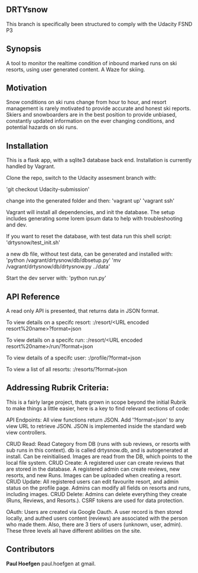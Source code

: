 ## DRTYsnow

This branch is specifically been structured to comply with the Udacity FSND P3


## Synopsis

A tool to monitor the realtime condition of inbound marked runs on ski resorts,
using user generated content. A Waze for skiing.

## Motivation

Snow conditions on ski runs change from hour to hour, and resort management is
rarely motivated to provide accurate and honest ski reports. Skiers and
snowboarders are in the best position to provide unbiased, constantly updated
information on the ever changing conditions, and potential hazards on ski runs.

## Installation

This is a flask app, with a sqlite3 database back end. Installation is currently
handled by Vagrant.

Clone the repo, switch to the Udacity assesment branch with:

  'git checkout Udacity-submission'

change into the generated folder and then:
  'vagrant up'
  'vagrant ssh'

Vagrant will install all dependencies, and init the database. The setup includes
generating some lorem ipsum data to help with troubleshooting and dev.

If you want to reset the database, with test data run this shell script:
  'drtysnow/test_init.sh'

a new db file, without test data, can be generated and installed with:
  'python /vagrant/drtysnow/db/dbsetup.py'
  'mv /vagrant/drtysnow/db/drtysnow.py ../data'

Start the dev server with:
  'python run.py'

## API Reference

A read only API is presented, that returns data in JSON format.

To view details on a specifc resort:
  <domain>:<port>/resort/<URL encoded resort%20name>?format=json

To view details on a specifc run:
  <domain>:<port>/resort/<URL encoded resort%20name>/run/<run id integer>?format=json

To view details of a specifc user:
  <domain>:<port>/profile/<user id integer>?format=json

To view a list of all resorts:
  <domain>:<port>/resorts/?format=json

## Addressing Rubrik Criteria:

This is a fairly large project, thats grown in scope beyond the initial Rubrik
to make things a little easier, here is a key to find relevant sections of code:

API Endpoints:
    All view functions return JSON. Add '?format=json' to any view URL to retrieve JSON.
    JSON is implemented inside the standard web view controllers.

CRUD Read:
    Read Category from DB (runs with sub reviews, or resorts with sub runs in this context).
    db is called drtysnow.db, and is autogenerated at install. Can be reinitialised. Images
    are read from the DB, which points to the local file system.
CRUD Create:
    A registered user can create reviews that are stored in the database.
    A registered admin can create reviews, new resorts, and new Runs. Images can be uploaded when
    creating a resort.
CRUD Update:
  All registered users can edit favourite resort, and admin status on the profile page.
  Admins can modify all fields on resorts and runs, including images.
CRUD Delete:
  Admins can delete everything they create (Runs, Reviews, and Resorts.). CSRF tokens are used for
  data protection.

OAuth:
  Users are created via Google Oauth. A user record is then stored locally, and authed users content (reviews) are associated with the person who made them. Also, there are 3 tiers of users (unknown, user, admin). These three levels all have different abilities on the site.

## Contributors

**Paul Hoefgen** paul.hoefgen at gmail.
